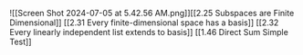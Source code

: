 ![[Screen Shot 2024-07-05 at 5.42.56 AM.png]][[2.25 Subspaces are Finite Dimensional]]
[[2.31 Every finite-dimensional space has a basis]]
[[2.32 Every linearly independent list extends to basis]]
[[1.46 Direct Sum Simple Test]]
